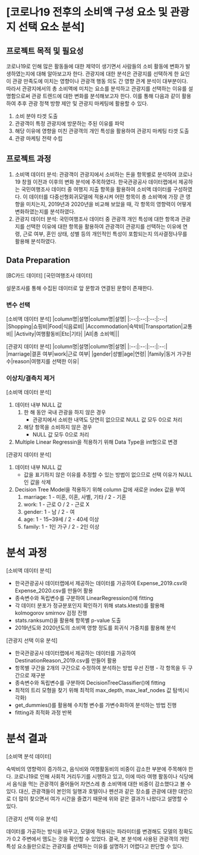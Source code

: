 # [코로나19 전후의 소비액 구성 요소 및 관광지 선택 요소 분석]

## 프로젝트 목적 및 필요성
코로나19로 인해 많은 활동들에 대한 제약이 생기면서 사람들의 소비 활동에 변화가 발생하였는지에 대해 알아보고자 한다. 관광지에 대한 분석은 관광지를 선택하게 한 요인이 관광 만족도에 미치는 영향이나 관광객 행동 의도 간 영향 관계 분석이 대부분이다. 따라서 관광지에서의 총 소비액에 미치는 요소를 분석하고 관광지를 선택하는 이유를 설명함으로써 관광 트렌드에 대한 변화를 분석해보고자 한다.
이를 통해 다음과 같이 활용하여 추후 관광 정책 방향 제안 및 관광지 마케팅에 활용할 수 있다.
1. 소비 분야 타겟 도출
2. 관광객이 특정 관광지에 방문하는 주된 이유를 파악
3. 해당 이유에 영향을 미친 관광객의 개인 특성을 활용하여 관광지 마케팅 타겟 도출
4. 관광 마케팅 전략 수립

## 프로젝트 과정
1. 소비액 데이터 분석: 관광객이 관광지에서 소비하는 돈을 항목별로 분석하여 코로나19 창궐 이전과 이후의 변화 분석에 주목하였다. 한국관광공사 데이터랩에서 제공하는 국민여행조사 데이터 중 여행지 지출 항목을 활용하여 소비액 데이터를 구성하였다. 이 데이터를 다중선형회귀모델에 적용시켜 어떤 항목이 총 소비액에 가장 큰 영향을 미치는지, 2019년과 2020년을 비교해 보았을 때, 각 항목의 영향력이 어떻게 변화하였는지를 분석하였다.
2. 관광지 데이터 분석: 국민여행조사 데이터 중 관광객 개인 특성에 대한 항목과 관광지를 선택한 이유에 대한 항목을 활용하여 관광객이 관광지를 선택하는 이유에 연령, 근로 여부, 혼인 상태, 성별 등의 개인적인 특성이 포함되는지 의사결정나무를 활용해 분석하였다.

## Data Preparation
[BC카드 데이터]
[국민여행조사 데이터]

설문조사를 통해 수집된 데이터로 앞 문항과 연결된 문항이 존재한다.

### 변수 선택
[소비액 데이터 분석]
|column명|설명|column명|설명|
|:--:|:--:|:--:|:--:|
|Shopping|쇼핑비|Food|식음료비|
|Accommodation|숙박비|Transportation|교통비|
|Activity|여행활동비|Etc|기타|
|All|총 소비액|||

[관광지 데이터 분석]
|column명|설명|column명|설명|
|:--:|:--:|:--:|:--:|
|marriage|결혼 여부|work|근로 여부|
|gender|성별|age|연령|
|family|동거 가구원 수|reason|여행지를 선택한 이유|

### 이상치/결측치 제거
[소비액 데이터 분석]
1. 데이터 내부 NULL 값
   1) 한 해 동안 국내 관광을 하지 않은 경우
      - 관광지에서 소비한 내역도 당연히 없으므로 NULL 값 모두 0으로 처리
   2) 해당 항목을 소비하지 않은 경우
      - NULL 값 모두 0으로 처리
2. Multiple Linear Regressin을 적용하기 위해 Data Type을 int형으로 변경

[관광지 데이터 분석]
1. 데이터 내부 NULL 값
   - 값을 표기하지 않은 이유를 추정할 수 있는 방법이 없으므로 선택 이유가 NULL인 값을 삭제
2. Decision Tree Model을 적용하기 위해 column 값에 새로운 index 값을 부여
   1) marriage: 1 - 미혼, 이혼, 사별, 기타 / 2 - 기혼
   2) work: 1 - 근로 O / 2 - 근로 X
   3) gender: 1 - 남 / 2 - 여
   4) age: 1 - 15~39세 / 2 - 40세 이상
   5) family: 1 - 1인 가구 / 2 - 2인 이상

# 분석 과정
[소비액 데이터 분석]
- 한국관광공사 데이터랩에서 제공하는 데이터를 가공하여 Expense_2019.csv와 Expense_2020.csv를 만들어 활용
- 종속변수와 독립변수를 구분하여 LinearRegression()에 fitting
- 각 데이터 분포가 정규분포인지 확인하기 위해 stats.ktest()를 활용해 kolmogorov smirnov 검정 진행
- stats.ranksum()을 활용해 항목별 p-value 도출
- 2019년도와 2020년도의 소비액 영향 정도를 회귀식 가중치를 활용해 분석
  
[관광지 선택 이유 분석]
- 한국관광공사 데이터랩에서 제공하는 데이터를 가공하여 DestinationReason_2019.csv를 만들어 활용
- 항목별 구간을 2개의 구간으로 수정하여 분석하는 방법 우선 진행 - 각 항목을 두 구간으로 재구분
- 종속변수와 독립변수를 구분하여 DecisionTreeClassifier()에 fitting
- 최적의 트리 모형을 찾기 위해 최적의 max_depth, max_leaf_nodes 값 탐색(시각화)
- get_dummies()를 활용해 수치형 변수를 가변수화하여 분석하는 방법 진행
- fitting과 최적화 과정 반복

# 분석 결과
[소비액 분석 데이터]

숙박비의 영향력이 증가하고, 음식비와 여행활동비의 비중이 감소한 부분에 주목해야 한다. 코로나19로 인해 사회적 거리두기를 시행하고 있고, 이에 따라 여행 활동이나 식당에서 음식을 먹는 관광객이 줄어들어 자연스레 총 소비액에 대한 비중이 감소했다고 볼 수 있다. 대신, 관광객들이 본인의 일행과 호텔이나 펜션과 같은 장소를 관광에 대한 대안으로 더 많이 찾으면서 여가 시간을 즐겼기 때문에 위와 같은 결과가 나왔다고 설명할 수 있다. 

[관광지 선택 이유 분석]

데이터를 가공하는 방식을 바꾸고, 모델에 적용되는 파라미터를 변경해도 모델의 정확도가 0.2 주변에서 맴도는 것을 확인할 수 있었다. 결국, 본 분석에 사용된 관광객의 개인 특성 요소들만으로는 관광지를 선택하는 이유를 설명하기 어렵다고 판단할 수 있다. 
